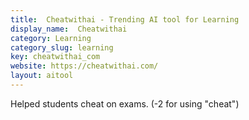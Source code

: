 ```yaml
---
title:  Cheatwithai - Trending AI tool for Learning
display_name:  Cheatwithai
category: Learning
category_slug: learning
key: cheatwithai_com
website: https://cheatwithai.com/
layout: aitool
---
```


Helped students cheat on exams. (-2 for using "cheat")
